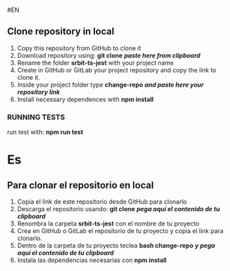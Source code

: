 #EN
## Clone repository in local
1. Copy this repository from GitHub to clone it
2. Download repository using: **git clone** **_paste here from clipboard_**
3. Rename the folder **srbit-ts-jest** with your project name
4. Create in GitHub or GitLab your project repository and copy the link to clone it.
5. Inside your project folder type **change-repo** **_and paste here your repository link_**
6. Install necessary dependences with **npm install**


### RUNNING TESTS
run test with: **npm run test**


# Es
## Para clonar el repositorio en local
1. Copia el link de este repositorio desde GitHub para clonarlo
2. Descarga el repositorio usando: **git clone** **_pega aquí el contenido de tu clipboard_**
3. Renombra la carpeta **srbit-ts-jest** con el nombre de tu proyecto
4. Crea en GitHub o GitLab el repositorio de tu proyecto y copia el link para clonarlo.
5. Dentro de la carpeta de tu proyecto teclea **bash change-repo** **_y pega aquí el contenido de tu clipboard_**
6. Instala las dependencias necesarias con **npm install** 
